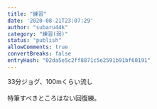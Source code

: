```yaml
---
title: "練習"
date: '2020-08-21T23:07:29'
author: "subaru44k"
category: "練習(弱)"
status: "publish"
allowComments: true
convertBreaks: false
entryHash: "02da5e5c2ff8871c5e2591b91bf60191"
---
```

33分ジョグ、100mくらい流し<br>
<br>
特筆すべきところはない回復練。
